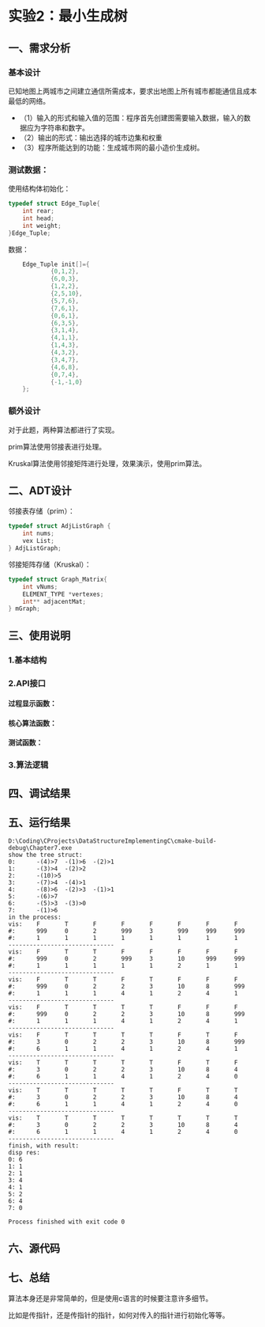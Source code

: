 # 实验2：最小生成树

## 一、需求分析

### 基本设计

已知地图上两城市之间建立通信所需成本，要求出地图上所有城市都能通信且成本最低的网络。

- （1）输入的形式和输入值的范围：程序首先创建图需要输入数据，输入的数据应为字符串和数字。
- （2）输出的形式：输出选择的城市边集和权重
- （3）程序所能达到的功能：生成城市网的最小造价生成树。

### 测试数据：

使用结构体初始化：

```c
typedef struct Edge_Tuple{
    int rear;
    int head;
    int weight;
}Edge_Tuple;
```
数据：

```c
    Edge_Tuple init[]={
            {0,1,2},
            {6,0,3},
            {1,2,2},
            {2,5,10},
            {5,7,6},
            {7,6,1},
            {0,6,1},
            {6,3,5},
            {3,1,4},
            {4,1,1},
            {1,4,3},
            {4,3,2},
            {3,4,7},
            {4,6,8},
            {0,7,4},
            {-1,-1,0}
    };
```

### 额外设计

对于此题，两种算法都进行了实现。

prim算法使用邻接表进行处理。

Kruskal算法使用邻接矩阵进行处理，效果演示，使用prim算法。

## 二、ADT设计

邻接表存储（prim）：

```c
typedef struct AdjListGraph {
    int nums;
    vex List;
} AdjListGraph;
```

邻接矩阵存储（Kruskal）：

```c
typedef struct Graph_Matrix{
    int vNums;
    ELEMENT_TYPE *vertexes;
    int** adjacentMat;
} mGraph;
```

## 三、使用说明

### 1.基本结构



### 2.API接口

#### 过程显示函数：

#### 核心算法函数：

#### 测试函数：

### 3.算法逻辑

## 四、调试结果

## 五、运行结果

```
D:\Coding\CProjects\DataStructureImplementingC\cmake-build-debug\Chapter7.exe
show the tree struct:
0:      -(4)>7  -(1)>6  -(2)>1
1:      -(3)>4  -(2)>2
2:      -(10)>5
3:      -(7)>4  -(4)>1
4:      -(8)>6  -(2)>3  -(1)>1
5:      -(6)>7
6:      -(5)>3  -(3)>0
7:      -(1)>6
in the process:
vis:    F       T       F       F       F       F       F       F
#:      999     0       2       999     3       999     999     999
#:      1       1       1       1       1       1       1       1
------------------------------
vis:    F       T       T       F       F       F       F       F
#:      999     0       2       999     3       10      999     999
#:      1       1       1       1       1       2       1       1
------------------------------
vis:    F       T       T       F       T       F       F       F
#:      999     0       2       2       3       10      8       999
#:      1       1       1       4       1       2       4       1
------------------------------
vis:    F       T       T       T       T       F       F       F
#:      999     0       2       2       3       10      8       999
#:      1       1       1       4       1       2       4       1
------------------------------
vis:    F       T       T       T       T       F       T       F
#:      3       0       2       2       3       10      8       999
#:      6       1       1       4       1       2       4       1
------------------------------
vis:    T       T       T       T       T       F       T       F
#:      3       0       2       2       3       10      8       4
#:      6       1       1       4       1       2       4       0
------------------------------
vis:    T       T       T       T       T       F       T       T
#:      3       0       2       2       3       10      8       4
#:      6       1       1       4       1       2       4       0
------------------------------
vis:    T       T       T       T       T       T       T       T
#:      3       0       2       2       3       10      8       4
#:      6       1       1       4       1       2       4       0
------------------------------
finish, with result:
disp res:
0: 6
1: 1
2: 1
3: 4
4: 1
5: 2
6: 4
7: 0

Process finished with exit code 0
```

## 六、源代码

## 七、总结

算法本身还是非常简单的，但是使用c语言的时候要注意许多细节。

比如是传指针，还是传指针的指针，如何对传入的指针进行初始化等等。